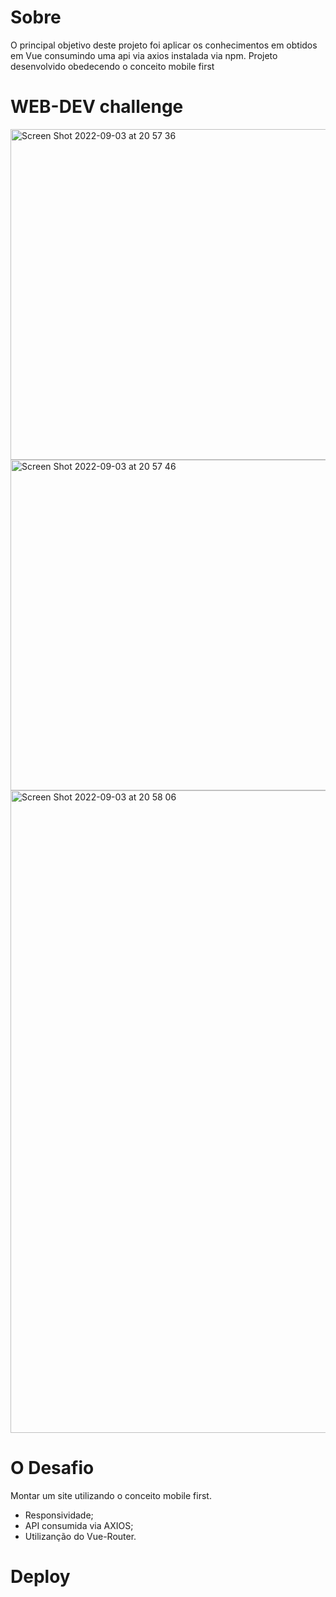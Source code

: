 # Sobre

O principal objetivo deste projeto foi aplicar os conhecimentos em obtidos em Vue consumindo uma api via axios instalada via npm. Projeto desenvolvido obedecendo o conceito mobile first

# WEB-DEV challenge

<img width="529" alt="Screen Shot 2022-09-03 at 20 57 36" src="https://user-images.githubusercontent.com/96317035/188291084-4e0deb4a-47e3-4fda-93e8-57b3a5a734ee.png">

<img width="529" alt="Screen Shot 2022-09-03 at 20 57 46" src="https://user-images.githubusercontent.com/96317035/188291088-89b3b67c-1322-4db1-a2ac-9fc2d6c1b0b2.png">

<img width="1028" alt="Screen Shot 2022-09-03 at 20 58 06" src="https://user-images.githubusercontent.com/96317035/188291091-59780a99-5c24-4c59-800a-6cd449138b30.png">

# O Desafio

Montar um site utilizando o conceito mobile first.
- Responsividade;
- API consumida via AXIOS;
- Utilizanção do Vue-Router.

# Deploy


